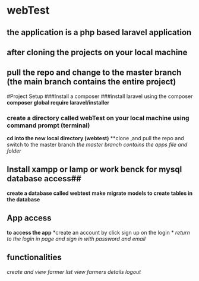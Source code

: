 # webTest
## the application is a php based laravel application
## after cloning the projects on your local machine 
## pull the repo and change to the master branch (the main branch contains the entire project)

#Project Setup
###Install a composer
###install laravel using the composer
**composer global require laravel/installer**
### create a directory called webTest on your local machine using command prompt (terminal)
**cd into the new local directory (webtest)**
**clone ,and pull the repo and switch to the master branch
*the master branch contains the apps file and folder*
## Install xampp or lamp or work benck for mysql database access##
**create a database called webtest**
**make migrate models to create tables in the database**

## App access
**to access the app**
*create an account by click sign up on the login *
*return to the login in page and sign in with password and email*

## functionalities
*create and view farmer list*
*view farmers details*
*logout*

